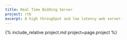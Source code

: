 ```yaml
---
title: Real Time Bidding Server
project: rtb
excerpt: A high throughput and low latency web server.
---
```

{% include_relative project.md project=page.project %}